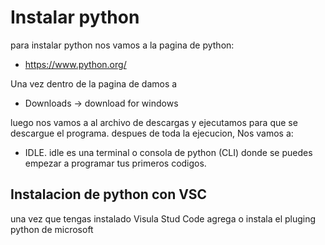 # Instalar python

para instalar python nos vamos a la pagina de python:

- https://www.python.org/

Una vez dentro de la pagina de damos a

- Downloads -> download for windows

luego nos vamos a al archivo de descargas y ejecutamos para que se descargue el programa. despues de toda la ejecucion, Nos vamos a:

- IDLE. idle es una terminal o consola de python (CLI) donde se puedes empezar a programar tus primeros codigos.

## Instalacion de python con VSC

una vez que tengas instalado Visula Stud Code agrega o instala el pluging python de microsoft
